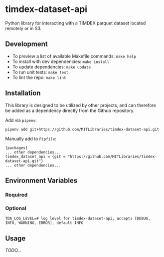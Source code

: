 # timdex-dataset-api
Python library for interacting with a TIMDEX parquet dataset located remotely or in S3.

## Development

- To preview a list of available Makefile commands: `make help`
- To install with dev dependencies: `make install`
- To update dependencies: `make update`
- To run unit tests: `make test`
- To lint the repo: `make lint`

## Installation

This library is designed to be utilized by other projects, and can therefore be added as a dependency directly from the Github repository.

Add via `pipenv`:
```shell
pipenv add git+https://github.com/MITLibraries/timdex-dataset-api.git
```

Manually add to `Pipfile`:
```
[packages]
... other dependencies...
timdex_dataset_api = {git = "https://github.com/MITLibraries/timdex-dataset-api.git"}
... other dependencies...
```

## Environment Variables

### Required

### Optional
```shell
TDA_LOG_LEVEL=# log level for timdex-dataset-api, accepts [DEBUG, INFO, WARNING, ERROR], default INFO
```

## Usage

_TODO..._